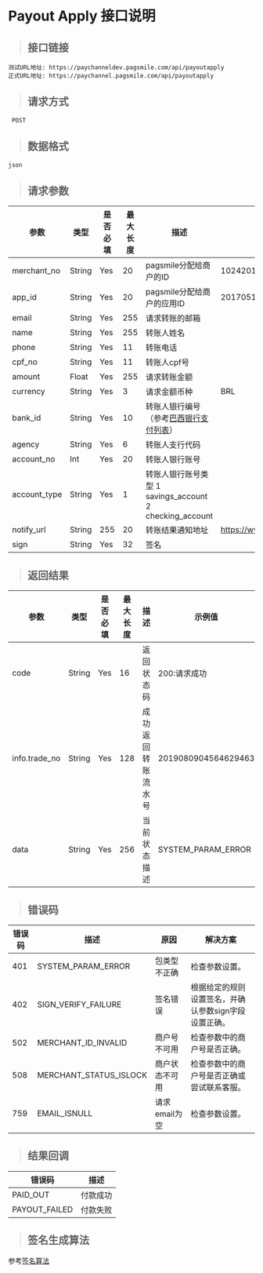 # Payout Apply 接口说明

>## 接口链接

    测试URL地址: https://paychanneldev.pagsmile.com/api/payoutapply
    正式URL地址: https://paychannel.pagsmile.com/api/payoutapply

>## 请求方式

     POST

>## 数据格式   

    json    

>## 请求参数

参数 | 类型 | 是否必填 | 最大长度 | 描述 | 示例值
---  | ---  | ---      | ---      | ---  | ---
merchant_no | String | Yes | 20 | pagsmile分配给商户的ID | 1024201708140012289
app_id | String | Yes | 20 | pagsmile分配给商户的应用ID | 2017051914172236111
email | String | Yes | 255 | 请求转账的邮箱
name | String | Yes | 255 | 转账人姓名
phone | String | Yes | 11 | 转账电话
cpf_no | String | Yes | 11 | 转账人cpf号
amount | Float | Yes | 255 | 请求转账金额
currency | String | Yes | 3 | 请求金额币种 | BRL
bank_id | String | Yes | 10 | 转账人银行编号（参考[巴西银行支付列表](Bankinfo)）
agency | String | Yes | 6 | 转账人支行代码
account_no | Int | Yes | 20 | 转账人银行账号
account_type | String | Yes | 1 | 转账人银行账号类型 1 savings_account 2 checking_account
notify_url | String | 255 | 20 |  转账结果通知地址 | https://www.pagsmile.com
sign | String | Yes | 32 | 签名 |



>## 返回结果

参数 | 类型 | 是否必填 | 最大长度 | 描述 | 示例值
---  | ---  | ---      | ---      | ---  | ---
code | String | Yes | 16 | 返回状态码 | 200:请求成功
info.trade_no | String | Yes | 128 | 成功返回转账流水号 |  2019080904564629463
data | String | Yes | 256 | 当前状态描述 |  SYSTEM_PARAM_ERROR

>## 错误码

错误码 | 描述 | 原因 | 解决方案
---  | ---  | ---  | ---
401 | SYSTEM_PARAM_ERROR | 包类型不正确 | 检查参数设置。
402 | SIGN_VERIFY_FAILURE | 签名错误 | 根据给定的规则设置签名，并确认参数sign字段设置正确。
502 | MERCHANT_ID_INVALID | 商户号不可用 | 检查参数中的商户号是否正确。
508 | MERCHANT_STATUS_ISLOCK | 商户状态不可用 | 检查参数中的商户号是否正确或尝试联系客服。
759 | EMAIL_ISNULL | 请求email为空 | 检查参数设置。


>## 结果回调

错误码 | 描述
---  | ---  
PAID_OUT | 付款成功
PAYOUT_FAILED | 付款失败


>## 签名生成算法  

参考[签名算法](DriectSign)
